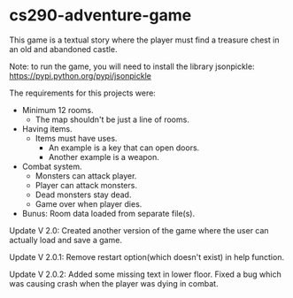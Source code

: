 # cs290-adventure-game

This game is a textual story where the player must find a treasure chest in an old and abandoned castle. 

Note: to run the game, you will need to install the library jsonpickle: https://pypi.python.org/pypi/jsonpickle

The requirements for this projects were: 
 - Minimum 12 rooms.
 	- The map shouldn't be just a line of rooms.
 - Having items.
 	- Items must have uses.
 		- An example is a key that can open doors.
 		- Another example is a weapon.
 - Combat system.
 	- Monsters can attack player.
 	- Player can attack monsters.
 	- Dead monsters stay dead.
 	- Game over when player dies.
 - Bunus: Room data loaded from separate file(s).

 Update V 2.0: Created another version of the game where the user can actually load and save a game.

 Update V 2.0.1: Remove restart option(which doesn't exist) in help function.

 Update V 2.0.2: Added some missing text in lower floor.
 				 Fixed a bug which was causing crash when the player was dying in combat.
